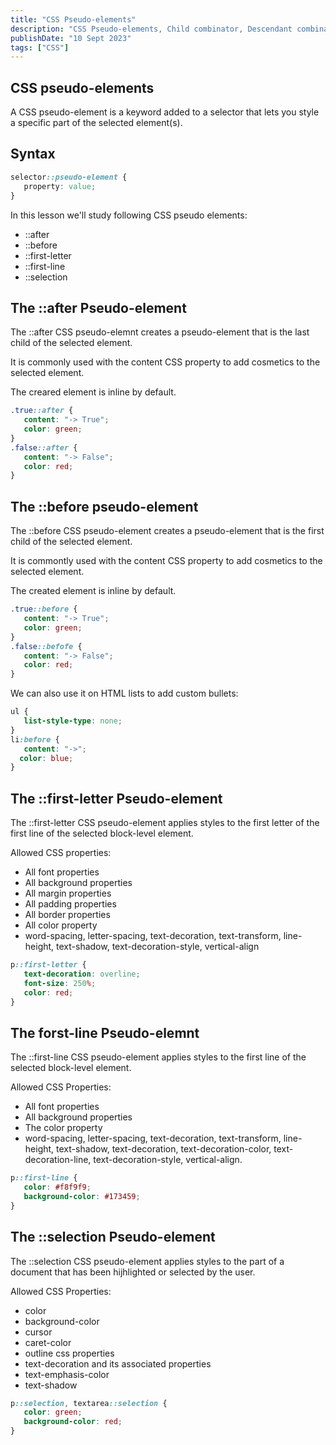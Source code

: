```yaml
---
title: "CSS Pseudo-elements"
description: "CSS Pseudo-elements, Child combinator, Descendant combinator, Adjacent zibiling combinator, General sibling combinator."
publishDate: "10 Sept 2023"
tags: ["CSS"]
---
```


## CSS pseudo-elements

A CSS pseudo-element is a keyword added to a selector that lets you style a specific part of the selected element(s).

## Syntax

```CSS
selector::pseudo-element {
   property: value;
}
```

In this lesson we'll study following CSS pseudo elements:

- ::after
- ::before
- ::first-letter
- ::first-line
- ::selection

## The ::after Pseudo-element

The ::after CSS pseudo-elemnt creates a pseudo-element that is the last child of the selected element.

It is commonly used with the content CSS property to add cosmetics to the selected element.

The creared element is inline by default.

```CSS
.true::after {
   content: "-> True";
   color: green;
}
.false::after {
   content: "-> False";
   color: red;
}
```

## The ::before pseudo-element

The ::before CSS pseudo-element creates a pseudo-element that is the first child of the selected element.

It is commontly used with the content CSS property to add cosmetics to the selected element.

The created element is inline by default.

```CSS
.true::before {
   content: "-> True";
   color: green;
}
.false::befofe {
   content: "-> False";
   color: red;
}
```

We can also use it on HTML lists to add custom bullets:

```CSS
ul {
   list-style-type: none;
}
li:before {
   content: "->";
  color: blue;
}
```

## The ::first-letter Pseudo-element

The ::first-letter CSS pseudo-element applies styles to the first letter of the first line of the selected block-level element.

Allowed CSS properties:

- All font properties
- All background properties
- All margin properties
- All padding properties
- All border properties
- All color property
- word-spacing, letter-spacing, text-decoration, text-transform, line-height, text-shadow, text-decoration-style, vertical-align

```CSS
p::first-letter {
   text-decoration: overline;
   font-size: 250%;
   color: red;
}
```

## The forst-line Pseudo-elemnt

The ::first-line CSS pseudo-element applies styles to the first line of the selected block-level element.

Allowed CSS Properties:

- All font properties
- All background properties
- The color property
- word-spacing, letter-spacing, text-decoration, text-transform, line-height, text-shadow, text-decoration, text-decoration-color, text-decoration-line, text-decoration-style, vertical-align.

```CSS
p::first-line {
   color: #f8f9f9;
   background-color: #173459;
}
```

## The ::selection Pseudo-element

The ::selection CSS pseudo-element applies styles to the part of a document that has been hijhlighted or selected by the user.

Allowed CSS Properties:

- color
- background-color
- cursor
- caret-color
- outline css properties
- text-decoration and its associated properties
- text-emphasis-color
- text-shadow

```CSS
p::selection, textarea::selection {
   color: green;
   background-color: red;
}
```
